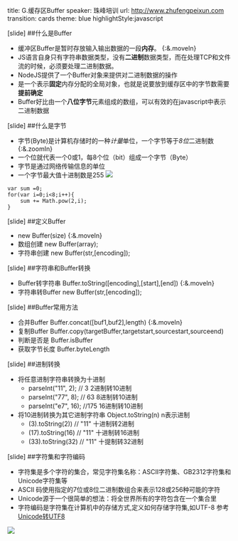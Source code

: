 title: G.缓存区Buffer
speaker:  珠峰培训
url: http://www.zhufengpeixun.com
transition: cards
theme: blue
highlightStyle:javascript

[slide]
##什么是Buffer
- 缓冲区Buffer是暂时存放输入输出数据的一段**内存**。 {:&.moveIn}
- JS语言自身只有字符串数据类型，没有**二进制**数据类型，而在处理TCP和文件流的时候，必须要处理二进制数据。
- NodeJS提供了一个Buffer对象来提供对二进制数据的操作
- 是一个表示**固定**内存分配的全局对象，也就是说要放到缓存区中的字节数需要**提前确定**
- Buffer好比由一个**八位字节**元素组成的数组，可以有效的在javascript中表示二进制数据

[slide]
##什么是字节
* 字节(Byte)是计算机存储时的一种*计量*单位，一个字节等于*8位*二进制数 {:&.zoomIn}
* 一个位就代表一个0或1，每8个位（bit）组成一个字节（Byte）
* 字节是通过网络传输信息的单位
* 一个字节最大值十进制数是255
   <img src="http://7xjf2l.com2.z0.glb.qiniucdn.com/bytes.jpg" class="img-responsive">
```
var sum =0;
for(var i=0;i<8;i++){
    sum += Math.pow(2,i);
}
```

[slide]
##定义Buffer
* new Buffer(size) {:&.moveIn}
* 数组创建 new Buffer(array);
* 字符串创建 new Buffer(str,[encoding]);

[slide]
##字符串和Buffer转换
* Buffer转字符串 Buffer.toString([encoding],[start],[end]) {:&.moveIn}
* 字符串转Buffer  new Buffer(str,[encoding]);

[slide]
##Buffer常用方法
* 合并Buffer Buffer.concat([buf1,buf2],length)  {:&.moveIn}
* 复制Buffer Buffer.copy(targetBuffer,targetstart,sourcestart,sourceend)
* 判断是否是 Buffer.isBuffer
* 获取字节长度 Buffer.byteLength

[slide]
##进制转换
* 将任意进制字符串转换为十进制
  * parseInt("11", 2);   // 3   2进制转10进制
  * parseInt("77", 8);   // 63  8进制转10进制
  * parseInt("e7", 16);  //175  16进制转10进制
* 将10进制转换为其它进制字符串 Object.toString(n) n表示进制
  * (3).toString(2))   // "11" 十进制转2进制
  * (17).toString(16)  // "11" 十进制转16进制
  * (33).toString(32)  // "11" 十提制转32进制

[slide]
##字符集和字符编码
* 字符集是多个字符的集合，常见字符集名称：ASCII字符集、GB2312字符集和Unicode字符集等
* ASCII 码使用指定的7位或8位二进制数组合来表示128或256种可能的字符
* Unicode源于一个很简单的想法：将全世界所有的字符包含在一个集合里
* 字符编码是字符集在计算机中的存储方式,定义如何存储字符集,如UTF-8
参考 [Unicode转UTF8](http://www.ruanyifeng.com/blog/2007/10/ascii_unicode_and_utf-8.html)
<img src="http://7xjf2l.com2.z0.glb.qiniucdn.com/ascii.jpg" class="img-responsive">







